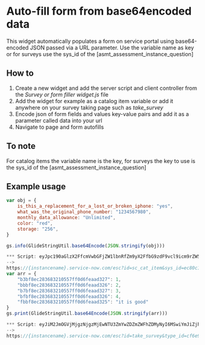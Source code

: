 # Auto-fill form from base64encoded data

This widget automatically populates a form on service portal using base64-encoded JSON passed via a URL parameter. Use the variable name as key or for surveys use the sys_id of the [asmt_assessment_instance_question]

## How to

1. Create a new widget and add the server script and client controller from the *Survey or form filler widget.js* file
2. Add the widget for example as a catalog item variable or add it anywhere on your survey taking page such as *take_survey*
3. Encode json of form fields and values key-value pairs and add it as a parameter called data into your url
4. Navigate to page and form autofills

## To note
For catalog items the variable name is the key, for surveys the key to use is the sys_id of the [asmt_assessment_instance_question]


## Example usage

```javascript
var obj = {
	is_this_a_replacement_for_a_lost_or_broken_iphone: "yes",
	what_was_the_original_phone_number: "1234567980",
	monthly_data_allowance: "Unlimited",
	color: "red",
	storage: "256",
}

gs.info(GlideStringUtil.base64Encode(JSON.stringify(obj)))

*** Script: eyJpc190aGlzX2FfcmVwbGFjZW1lbnRfZm9yX2FfbG9zdF9vcl9icm9rZW5faXBob25lIjoieWVzIiwid2hhdF93YXNfdGhlX29yaWdpbmFsX3Bob25lX251bWJlciI6IjEyMzQ1Njc5ODAiLCJtb250aGx5X2RhdGFfYWxsb3dhbmNlIjoiVW5saW1pdGVkIiwiY29sb3IiOiJyZWQiLCJzdG9yYWdlIjoiMjU2In0=
-->
https://{instancename}.service-now.com/esc?id=sc_cat_item&sys_id=ec80c13297968d1021983d1e6253af32&data=eyJpc190aGlzX2FfcmVwbGFjZW1lbnRfZm9yX2FfbG9zdF9vcl9icm9rZW5faXBob25lIjoieWVzIiwid2hhdF93YXNfdGhlX29yaWdpbmFsX3Bob25lX251bWJlciI6IjEyMzQ1Njc5ODAiLCJtb250aGx5X2RhdGFfYWxsb3dhbmNlIjoiVW5saW1pdGVkIiwiY29sb3IiOiJyZWQiLCJzdG9yYWdlIjoiMjU2In0%3D
var arr = {
	"b3bf8ec283683210557ff0d6feaad327": 1,
	"bbbf8ec283683210557ff0d6feaad326": 2,
	"b7bf8ec283683210557ff0d6feaad327": 3,
	"bfbf8ec283683210557ff0d6feaad326": 4,
	"fbbf8ec283683210557ff0d6feaad325": "it is good"
}
gs.print(GlideStringUtil.base64Encode(JSON.stringify(arr)))

*** Script: eyJiM2JmOGVjMjgzNjgzMjEwNTU3ZmYwZDZmZWFhZDMyNyI6MSwiYmJiZjhlYzI4MzY4MzIxMDU1N2ZmMGQ2ZmVhYWQzMjYiOjIsImI3YmY4ZWMyODM2ODMyMTA1NTdmZjBkNmZlYWFkMzI3IjozLCJiZmJmOGVjMjgzNjgzMjEwNTU3ZmYwZDZmZWFhZDMyNiI6NCwiZmJiZjhlYzI4MzY4MzIxMDU1N2ZmMGQ2ZmVhYWQzMjUiOiJpdCBpcyBnb29kIn0=
-->
https://{instancename}.service-now.com/esc?id=take_survey&type_id=cf6e97d35d371200964f58e4abb23f18&data=eyJiM2JmOGVjMjgzNjgzMjEwNTU3ZmYwZDZmZWFhZDMyNyI6MSwiYmJiZjhlYzI4MzY4MzIxMDU1N2ZmMGQ2ZmVhYWQzMjYiOjIsImI3YmY4ZWMyODM2ODMyMTA1NTdmZjBkNmZlYWFkMzI3IjozLCJiZmJmOGVjMjgzNjgzMjEwNTU3ZmYwZDZmZWFhZDMyNiI6NCwiZmJiZjhlYzI4MzY4MzIxMDU1N2ZmMGQ2ZmVhYWQzMjUiOiJpdCBpcyBnb29kIn0%3D
```
